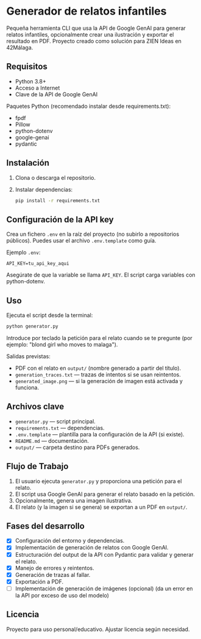 # Generador de relatos infantiles

Pequeña herramienta CLI que usa la API de Google GenAI para generar relatos infantiles, opcionalmente crear una ilustración y exportar el resultado en PDF. Proyecto creado como solución para ZIEN Ideas en 42Málaga.

## Requisitos
- Python 3.8+
- Acceso a Internet
- Clave de la API de Google GenAI

Paquetes Python (recomendado instalar desde requirements.txt):
- fpdf
- Pillow
- python-dotenv
- google-genai
- pydantic


## Instalación
1. Clona o descarga el repositorio.

3. Instalar dependencias:
   ```bash
   pip install -r requirements.txt
   ```

## Configuración de la API key
Crea un fichero `.env` en la raíz del proyecto (no subirlo a repositorios públicos). Puedes usar el archivo `.env.template` como guía.

Ejemplo `.env`:
```text
API_KEY=tu_api_key_aqui
```

Asegúrate de que la variable se llama `API_KEY`. El script carga variables con python-dotenv.

## Uso
Ejecuta el script desde la terminal:
```bash
python generator.py
```
Introduce por teclado la petición para el relato cuando se te pregunte (por ejemplo: "blond girl who moves to malaga").

Salidas previstas:
- PDF con el relato en `output/` (nombre generado a partir del título).
- `generation_traces.txt` — trazas de intentos si se usan reintentos.
- `generated_image.png` — si la generación de imagen está activada y funciona.

## Archivos clave
- `generator.py` — script principal.
- `requirements.txt` — dependencias.
- `.env.template` — plantilla para la configuración de la API (si existe).
- `README.md` — documentación.
- `output/` — carpeta destino para PDFs generados.

## Flujo de Trabajo
1. El usuario ejecuta `generator.py` y proporciona una petición para el relato.
2. El script usa Google GenAI para generar el relato basado en la petición.
3. Opcionalmente, genera una imagen ilustrativa.
4. El relato (y la imagen si se genera) se exportan a un PDF en 
`output/`.

## Fases del desarrollo
- [x] Configuración del entorno y dependencias.
- [x] Implementación de generación de relatos con Google GenAI.
- [x] Estructuración del output de la API con Pydantic para validar y generar el relato.
- [x] Manejo de errores y reintentos.
- [x] Generación de trazas al fallar.
- [x] Exportación a PDF.
- [ ] Implementación de generación de imágenes (opcional) (da un error en la API por exceso de uso del modelo)

## Licencia
Proyecto para uso personal/educativo. Ajustar licencia según necesidad.